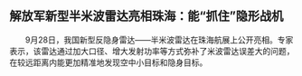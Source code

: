 ## 解放军新型半米波雷达亮相珠海：能“抓住”隐形战机
　　9月28日，我国新型反隐身雷达——半米波雷达在珠海航展上公开亮相。专家表示，该雷达通过加大口径、增大发射功率等方式弥补了米波雷达误差大的问题，在较远距离内能更加精准地发现空中小目标和隐身目标。

